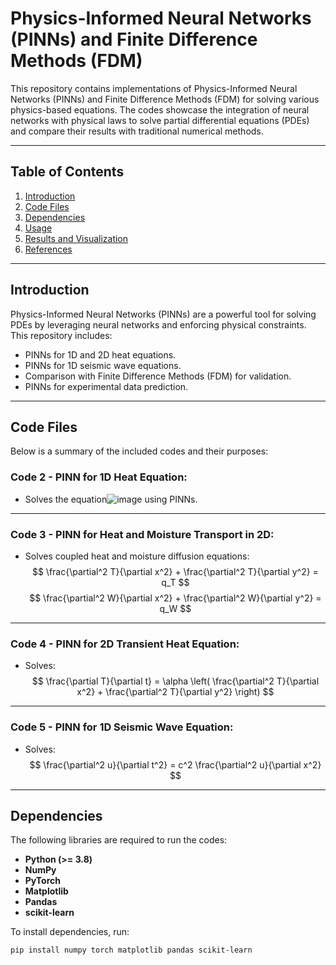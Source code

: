# Physics-Informed Neural Networks (PINNs) and Finite Difference Methods (FDM)

This repository contains implementations of Physics-Informed Neural Networks (PINNs) and Finite Difference Methods (FDM) for solving various physics-based equations. The codes showcase the integration of neural networks with physical laws to solve partial differential equations (PDEs) and compare their results with traditional numerical methods.

---

## Table of Contents
1. [Introduction](#introduction)
2. [Code Files](#code-files)
3. [Dependencies](#dependencies)
4. [Usage](#usage)
5. [Results and Visualization](#results-and-visualization)
6. [References](#references)

---

## Introduction
Physics-Informed Neural Networks (PINNs) are a powerful tool for solving PDEs by leveraging neural networks and enforcing physical constraints. This repository includes:
- PINNs for 1D and 2D heat equations.
- PINNs for 1D seismic wave equations.
- Comparison with Finite Difference Methods (FDM) for validation.
- PINNs for experimental data prediction.

---

## Code Files
Below is a summary of the included codes and their purposes:

### Code 2 - PINN for 1D Heat Equation:
- Solves the equation![image](https://github.com/user-attachments/assets/c11dfd3c-b852-4840-a637-a3c06282ba02)  using PINNs.

---

### Code 3 - PINN for Heat and Moisture Transport in 2D:
- Solves coupled heat and moisture diffusion equations:
  $$
  \frac{\partial^2 T}{\partial x^2} + \frac{\partial^2 T}{\partial y^2} = q_T
  $$
  $$
  \frac{\partial^2 W}{\partial x^2} + \frac{\partial^2 W}{\partial y^2} = q_W
  $$
  
---

### Code 4 - PINN for 2D Transient Heat Equation:
- Solves:
  $$
  \frac{\partial T}{\partial t} = \alpha \left( \frac{\partial^2 T}{\partial x^2} + \frac{\partial^2 T}{\partial y^2} \right)
  $$

---

### Code 5 - PINN for 1D Seismic Wave Equation:
- Solves:
  $$
  \frac{\partial^2 u}{\partial t^2} = c^2 \frac{\partial^2 u}{\partial x^2}
  $$

---

## Dependencies
The following libraries are required to run the codes:
- **Python (>= 3.8)**
- **NumPy**
- **PyTorch**
- **Matplotlib**
- **Pandas** 
- **scikit-learn**


To install dependencies, run:
```bash
pip install numpy torch matplotlib pandas scikit-learn
